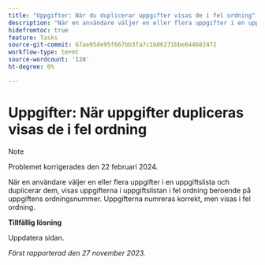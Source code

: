 ```yaml
---
title: "Uppgifter: När du duplicerar uppgifter visas de i fel ordning"
description: "När en användare väljer en eller flera uppgifter i en uppgiftslista och duplicerar dem, visar uppgiftslistan sedan uppgifterna i fel ordning beroende på aktivitetens ordningsnummer. Uppgifterna numreras korrekt, men visas i fel ordning. Det finns en lösning."
hidefromtoc: true
feature: Tasks
source-git-commit: 67ae05de95f667bb3fa7c1b06271bbe644682472
workflow-type: tm+mt
source-wordcount: '128'
ht-degree: 0%

---
```



# Uppgifter: När uppgifter dupliceras visas de i fel ordning

>[!NOTE]
>
>Problemet korrigerades den 22 februari 2024.

När en användare väljer en eller flera uppgifter i en uppgiftslista och duplicerar dem, visas uppgifterna i uppgiftslistan i fel ordning beroende på uppgiftens ordningsnummer. Uppgifterna numreras korrekt, men visas i fel ordning.

**Tillfällig lösning**

Uppdatera sidan.

_Först rapporterad den 27 november 2023._
